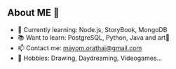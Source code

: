 ## About ME 👋

- 🌱 Currently learning: Node.js, StoryBook, MongoDB
- 📚 Want to learn: PostgreSQL, Python, Java and art🎨
- 📫 Contact me: mayom.orathai@gmail.com
- 🌈 Hobbies: Drawing, Daydreaming, Videogames...

